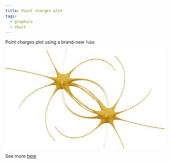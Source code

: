 ```yaml
---
title: Point charges plot
tags:
  - graphics
  - short
---
```

Point charges plot using a brand-new `Tube`

![](./5404632935589602523%20(1).jpg)

See more [here](https://jerryi.github.io/wljs-demo/pointcharge3D.html)

